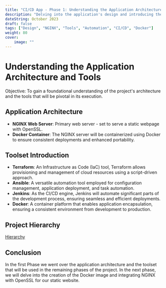 ```yaml
---
title: "CI/CD App - Phase 1: Understanding the Application Architecture and Tools"
description: "Delving into the application's design and introducing the tools that will be used."
dateString: October 2023
draft: false
tags: ["Design", "NGINX", "Tools", "Automation", "CI/CD", "Docker"]
weight: 80
cover:
    image: ""
---
```


# Understanding the Application Architecture and Tools

Objective: To gain a foundational understanding of the project's architecture and the tools that will be pivotal in its execution.

## **Application Architecture**

- **NGINX Web Server**: Primary web server - set to serve a static webpage with OpenSSL.
- **Docker Container**: The NGINX server will be containerized using Docker to ensure consistent deployments and enhanced portability.

## **Toolset Introduction**

- **Terraform**: An Infrastructure as Code (IaC) tool, Terraform allows provisioning and management of cloud resources using a script-driven approach.
- **Ansible**: A versatile automation tool employed for configuration management, application deployment, and task automation.
- **Jenkins**: As the CI/CD engine, Jenkins will automate significant parts of the development process, ensuring seamless and efficient deployments.
- **Docker**: A container platform that enables application encapsulation, ensuring a consistent environment from development to production.

## **Project Hierarchy**
[Hierarchy](images/project_directory.png)

## **Conclusion**

In the first Phase we went over the application architecture and the toolset that will be used in the remaining phases of the project. In the next phase, we will delve into the creation of the Docker image and integrating NGINX with OpenSSL for our static website.
